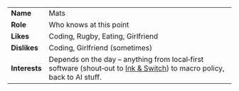 

|               |                                                                                                                                                         |
| ------------- | ------------------------------------------------------------------------------------------------------------------------------------------------------- |
| **Name**      | Mats                                                                                                                                                    |
| **Role**      | Who knows at this point                                                                                                                                 |
| **Likes**     | Coding, Rugby, Eating, Girlfriend                                                                                                                       |
| **Dislikes**  | Coding, Girlfriend (sometimes)                                                                                                                          |
| **Interests** | Depends on the day – anything from local‑first software (shout‑out to [Ink & Switch](https://www.inkandswitch.com/)) to macro policy, back to AI stuff. |





